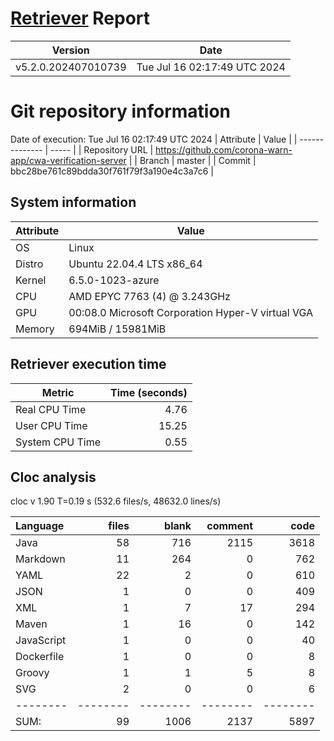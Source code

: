 # [Retriever](https://github.com/PalladioSimulator/Palladio-ReverseEngineering-Retriever) Report
| Version | Date |
| ------- | ---- |
| v5.2.0.202407010739 | Tue Jul 16 02:17:49 UTC 2024 |

# Git repository information
Date of execution: Tue Jul 16 02:17:49 UTC 2024
|    Attribute   | Value |
| -------------- | ----- |
| Repository URL | https://github.com/corona-warn-app/cwa-verification-server |
| Branch         | master |
| Commit         | bbc28be761c89bdda30f761f79f3a190e4c3a7c6 |


## System information
| Attribute | Value |
| --------- | ----- |
| OS | Linux  |
| Distro | Ubuntu 22.04.4 LTS x86_64  |
| Kernel | 6.5.0-1023-azure  |
| CPU | AMD EPYC 7763 (4) @ 3.243GHz  |
| GPU | 00:08.0 Microsoft Corporation Hyper-V virtual VGA  |
| Memory | 694MiB / 15981MiB  |

## Retriever execution time
| Metric | Time (seconds) |
| --- | ---: |
| Real CPU Time | 4.76 |
| User CPU Time | 15.25 |
| System CPU Time | 0.55 |
<!--
Explainations:
- __Real CPU Time__: actual time the command has run (can be less than total time spent in user and system mode for multi-threaded processes)
- __User CPU Time__: time the command has spent running in user mode
- __System CPU Time__: time the command has spent running in system or kernel mode
-->

## Cloc analysis
cloc v 1.90  T=0.19 s (532.6 files/s, 48632.0 lines/s)

Language|files|blank|comment|code
:-------|-------:|-------:|-------:|-------:
Java|58|716|2115|3618
Markdown|11|264|0|762
YAML|22|2|0|610
JSON|1|0|0|409
XML|1|7|17|294
Maven|1|16|0|142
JavaScript|1|0|0|40
Dockerfile|1|0|0|8
Groovy|1|1|5|8
SVG|2|0|0|6
--------|--------|--------|--------|--------
SUM:|99|1006|2137|5897
